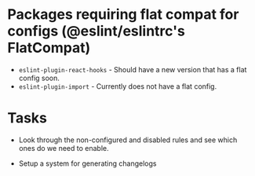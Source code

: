 # Packages requiring flat compat for configs (@eslint/eslintrc's FlatCompat)

- `eslint-plugin-react-hooks` - Should have a new version that has a flat config soon.
- `eslint-plugin-import` - Currently does not have a flat config.

# Tasks

- Look through the non-configured and disabled rules and see which ones do we need to enable.

- Setup a system for generating changelogs
